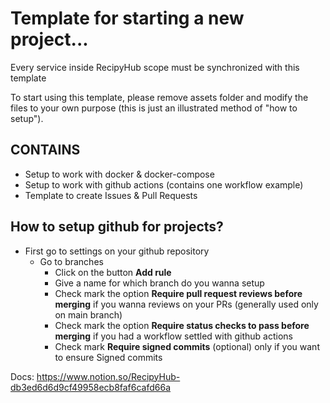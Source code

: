 # Template for starting a new project...

Every service inside RecipyHub scope must be synchronized with this template

To start using this template, please remove assets folder and modify the files to your own purpose (this is just an illustrated method of "how to setup").

## CONTAINS

- Setup to work with docker & docker-compose
- Setup to work with github actions (contains one workflow example)
- Template to create Issues & Pull Requests

## How to setup github for projects?

- First go to settings on your github repository
  - Go to branches
    - Click on the button **Add rule**
    - Give a name for which branch do you wanna setup
    - Check mark the option **Require pull request reviews before merging** if you wanna reviews on your PRs (generally used only on main branch)
    - Check mark the option **Require status checks to pass before merging** if you had a workflow settled with github actions
    - Check mark **Require signed commits** (optional) only if you want to ensure Signed commits

Docs: https://www.notion.so/RecipyHub-db3ed6d6d9cf49958ecb8faf6cafd66a

